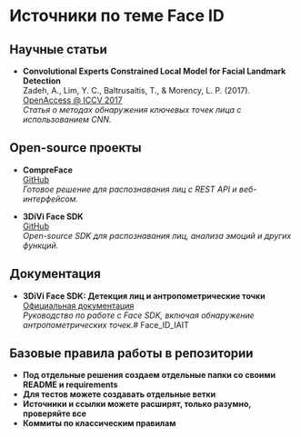 # Источники по теме Face ID

## Научные статьи
- **Convolutional Experts Constrained Local Model for Facial Landmark Detection**  
  Zadeh, A., Lim, Y. C., Baltrusaitis, T., & Morency, L. P. (2017).  
  [OpenAccess @ ICCV 2017](https://openaccess.thecvf.com/content_ICCV_2017_workshops/papers/w36/Zadeh_Convolutional_Experts_Constrained_ICCV_2017_paper.pdf)  
  *Статья о методах обнаружения ключевых точек лица с использованием CNN.*

## Open-source проекты
- **CompreFace**  
  [GitHub](https://github.com/exadel-inc/CompreFace)  
  *Готовое решение для распознавания лиц с REST API и веб-интерфейсом.*

- **3DiVi Face SDK**  
  [GitHub](https://github.com/3DiVi/open-source-face-sdk)  
  *Open-source SDK для распознавания лиц, анализа эмоций и других функций.*

## Документация
- **3DiVi Face SDK: Детекция лиц и антропометрические точки**  
  [Официальная документация](https://docs.3divi.ai/face_sdk/ru/development/legacy_api/dev_face_capturing/#антропометрические-точки)  
  *Руководство по работе с Face SDK, включая обнаружение антропометрических точек.*# Face_ID_IAIT

## Базовые правила работы в репозитории
- **Под отдельные решения создаем отдельные папки со своими README и requirements**
- **Для тестов можете создавать отдельные ветки**
- **Источники и ссылки можете расширят, только разумно, проверяйте все**
- **Коммиты по классическим правилам**